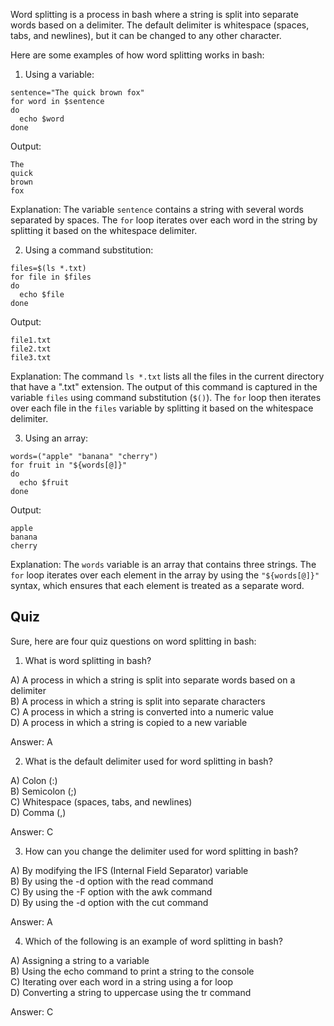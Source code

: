 

Word splitting is a process in bash where a string is split into separate words based on a delimiter. The default delimiter is whitespace (spaces, tabs, and newlines), but it can be changed to any other character.

Here are some examples of how word splitting works in bash:

1. Using a variable:

```
sentence="The quick brown fox"
for word in $sentence
do
  echo $word
done
```

Output:

```
The
quick
brown
fox
```

Explanation: The variable `sentence` contains a string with several words separated by spaces. The `for` loop iterates over each word in the string by splitting it based on the whitespace delimiter.

2. Using a command substitution:

```
files=$(ls *.txt)
for file in $files
do
  echo $file
done
```

Output:

```
file1.txt
file2.txt
file3.txt
```

Explanation: The command `ls *.txt` lists all the files in the current directory that have a ".txt" extension. The output of this command is captured in the variable `files` using command substitution (`$()`). The `for` loop then iterates over each file in the `files` variable by splitting it based on the whitespace delimiter.

3. Using an array:

```
words=("apple" "banana" "cherry")
for fruit in "${words[@]}"
do
  echo $fruit
done
```

Output:

```
apple
banana
cherry
```

Explanation: The `words` variable is an array that contains three strings. The `for` loop iterates over each element in the array by using the `"${words[@]}"` syntax, which ensures that each element is treated as a separate word.

## Quiz

Sure, here are four quiz questions on word splitting in bash:

1. What is word splitting in bash?

A) A process in which a string is split into separate words based on a delimiter<br>
B) A process in which a string is split into separate characters<br>
C) A process in which a string is converted into a numeric value<br>
D) A process in which a string is copied to a new variable<br>

Answer: A

2. What is the default delimiter used for word splitting in bash?

A) Colon (:)<br>
B) Semicolon (;)<br>
C) Whitespace (spaces, tabs, and newlines)<br>
D) Comma (,)<br>

Answer: C

3. How can you change the delimiter used for word splitting in bash?

A) By modifying the IFS (Internal Field Separator) variable<br>
B) By using the -d option with the read command<br>
C) By using the -F option with the awk command<br>
D) By using the -d option with the cut command<br>

Answer: A

4. Which of the following is an example of word splitting in bash?

A) Assigning a string to a variable<br>
B) Using the echo command to print a string to the console<br>
C) Iterating over each word in a string using a for loop<br>
D) Converting a string to uppercase using the tr command<br>

Answer: C